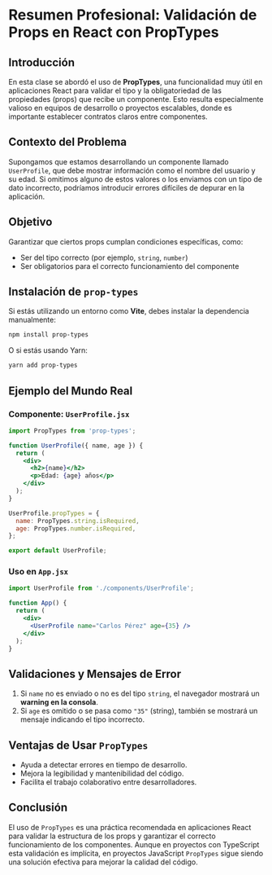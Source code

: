 
# Resumen Profesional: Validación de Props en React con PropTypes

## Introducción
En esta clase se abordó el uso de **PropTypes**, una funcionalidad muy útil en aplicaciones React para validar el tipo y la obligatoriedad de las propiedades (props) que recibe un componente. Esto resulta especialmente valioso en equipos de desarrollo o proyectos escalables, donde es importante establecer contratos claros entre componentes.

## Contexto del Problema
Supongamos que estamos desarrollando un componente llamado `UserProfile`, que debe mostrar información como el nombre del usuario y su edad. Si omitimos alguno de estos valores o los enviamos con un tipo de dato incorrecto, podríamos introducir errores difíciles de depurar en la aplicación. 

## Objetivo
Garantizar que ciertos props cumplan condiciones específicas, como:
- Ser del tipo correcto (por ejemplo, `string`, `number`)
- Ser obligatorios para el correcto funcionamiento del componente

## Instalación de `prop-types`
Si estás utilizando un entorno como **Vite**, debes instalar la dependencia manualmente:

```bash
npm install prop-types
```

O si estás usando Yarn:

```bash
yarn add prop-types
```

## Ejemplo del Mundo Real
### Componente: `UserProfile.jsx`
```jsx
import PropTypes from 'prop-types';

function UserProfile({ name, age }) {
  return (
    <div>
      <h2>{name}</h2>
      <p>Edad: {age} años</p>
    </div>
  );
}

UserProfile.propTypes = {
  name: PropTypes.string.isRequired,
  age: PropTypes.number.isRequired,
};

export default UserProfile;
```

### Uso en `App.jsx`
```jsx
import UserProfile from './components/UserProfile';

function App() {
  return (
    <div>
      <UserProfile name="Carlos Pérez" age={35} />
    </div>
  );
}
```

## Validaciones y Mensajes de Error
1. Si `name` no es enviado o no es del tipo `string`, el navegador mostrará un **warning en la consola**.
2. Si `age` es omitido o se pasa como `"35"` (string), también se mostrará un mensaje indicando el tipo incorrecto.

## Ventajas de Usar `PropTypes`
- Ayuda a detectar errores en tiempo de desarrollo.
- Mejora la legibilidad y mantenibilidad del código.
- Facilita el trabajo colaborativo entre desarrolladores.

## Conclusión
El uso de `PropTypes` es una práctica recomendada en aplicaciones React para validar la estructura de los props y garantizar el correcto funcionamiento de los componentes. Aunque en proyectos con TypeScript esta validación es implícita, en proyectos JavaScript `PropTypes` sigue siendo una solución efectiva para mejorar la calidad del código.
